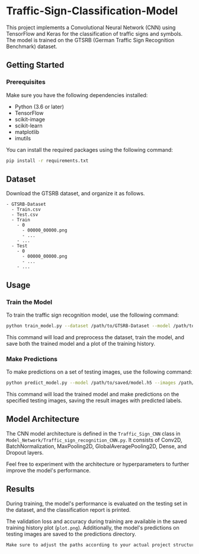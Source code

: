 # Traffic-Sign-Classification-Model

This project implements a Convolutional Neural Network (CNN) using TensorFlow and Keras for the classification of traffic signs and symbols. The model is trained on the GTSRB (German Traffic Sign Recognition Benchmark) dataset.

## Getting Started

### Prerequisites

Make sure you have the following dependencies installed:

- Python (3.6 or later)
- TensorFlow
- scikit-image
- scikit-learn
- matplotlib
- imutils

You can install the required packages using the following command:

```bash
pip install -r requirements.txt
```

## Dataset
Download the GTSRB dataset, and organize it as follows.
```
- GTSRB-Dataset
  - Train.csv
  - Test.csv
  - Train
    - 0
      - 00000_00000.png
      - ...
    - ...
  - Test
    - 0
      - 00000_00000.png
      - ...
    - ...
```

## Usage

### Train the Model

To train the traffic sign recognition model, use the following command:

```bash
python train_model.py --dataset /path/to/GTSRB-Dataset --model /path/to/output/model.model --plot /path/to/training/output/history/plot.png
```

This command will load and preprocess the dataset, train the model, and save both the trained model and a plot of the training history.

### Make Predictions

To make predictions on a set of testing images, use the following command:

```bash
python predict_model.py --model /path/to/saved/model.h5 --images /path/to/testing/images --predictions /path/to/save/predictions
```

This command will load the trained model and make predictions on the specified testing images, saving the result images with predicted labels.

## Model Architecture
The CNN model architecture is defined in the `Traffic_Sign_CNN` class in `Model_Network/Traffic_sign_recognition_CNN.py`. It consists of Conv2D, BatchNormalization, MaxPooling2D, GlobalAveragePooling2D, Dense, and Dropout layers.

Feel free to experiment with the architecture or hyperparameters to further improve the model's performance.

## Results
During training, the model's performance is evaluated on the testing set in the dataset, and the classification report is printed.

The validation loss and accuracy during training are available in the saved training history plot (`plot.png`). Additionally, the model's predictions on testing images are saved to the predictions directory.


```bash 
Make sure to adjust the paths according to your actual project structure.
```

